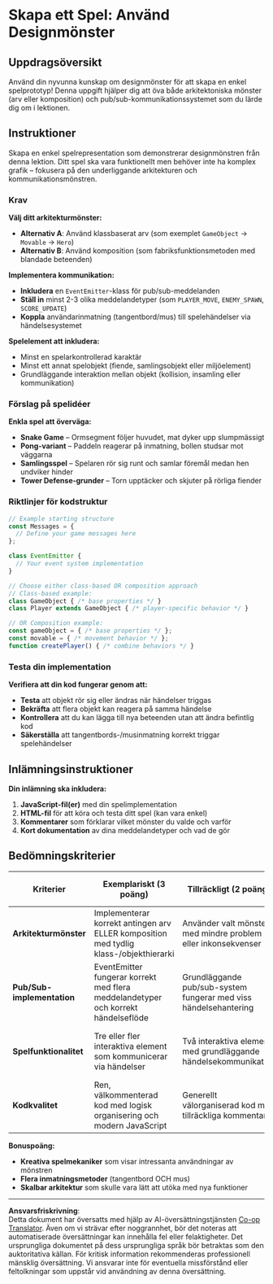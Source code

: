 <!--
CO_OP_TRANSLATOR_METADATA:
{
  "original_hash": "c8fc39a014d08247c082878122e2ba73",
  "translation_date": "2025-10-23T21:48:52+00:00",
  "source_file": "6-space-game/1-introduction/assignment.md",
  "language_code": "sv"
}
-->
# Skapa ett Spel: Använd Designmönster

## Uppdragsöversikt

Använd din nyvunna kunskap om designmönster för att skapa en enkel spelprototyp! Denna uppgift hjälper dig att öva både arkitektoniska mönster (arv eller komposition) och pub/sub-kommunikationssystemet som du lärde dig om i lektionen.

## Instruktioner

Skapa en enkel spelrepresentation som demonstrerar designmönstren från denna lektion. Ditt spel ska vara funktionellt men behöver inte ha komplex grafik – fokusera på den underliggande arkitekturen och kommunikationsmönstren.

### Krav

**Välj ditt arkitekturmönster:**
- **Alternativ A**: Använd klassbaserat arv (som exemplet `GameObject` → `Movable` → `Hero`)
- **Alternativ B**: Använd komposition (som fabriksfunktionsmetoden med blandade beteenden)

**Implementera kommunikation:**
- **Inkludera** en `EventEmitter`-klass för pub/sub-meddelanden
- **Ställ in** minst 2-3 olika meddelandetyper (som `PLAYER_MOVE`, `ENEMY_SPAWN`, `SCORE_UPDATE`)
- **Koppla** användarinmatning (tangentbord/mus) till spelehändelser via händelsesystemet

**Spelelement att inkludera:**
- Minst en spelarkontrollerad karaktär
- Minst ett annat spelobjekt (fiende, samlingsobjekt eller miljöelement)
- Grundläggande interaktion mellan objekt (kollision, insamling eller kommunikation)

### Förslag på spelidéer

**Enkla spel att överväga:**
- **Snake Game** – Ormsegment följer huvudet, mat dyker upp slumpmässigt
- **Pong-variant** – Paddeln reagerar på inmatning, bollen studsar mot väggarna
- **Samlingsspel** – Spelaren rör sig runt och samlar föremål medan hen undviker hinder
- **Tower Defense-grunder** – Torn upptäcker och skjuter på rörliga fiender

### Riktlinjer för kodstruktur

```javascript
// Example starting structure
const Messages = {
  // Define your game messages here
};

class EventEmitter {
  // Your event system implementation
}

// Choose either class-based OR composition approach
// Class-based example:
class GameObject { /* base properties */ }
class Player extends GameObject { /* player-specific behavior */ }

// OR Composition example:
const gameObject = { /* base properties */ };
const movable = { /* movement behavior */ };
function createPlayer() { /* combine behaviors */ }
```

### Testa din implementation

**Verifiera att din kod fungerar genom att:**
- **Testa** att objekt rör sig eller ändras när händelser triggas
- **Bekräfta** att flera objekt kan reagera på samma händelse
- **Kontrollera** att du kan lägga till nya beteenden utan att ändra befintlig kod
- **Säkerställa** att tangentbords-/musinmatning korrekt triggar spelehändelser

## Inlämningsinstruktioner

**Din inlämning ska inkludera:**
1. **JavaScript-fil(er)** med din spelimplementation
2. **HTML-fil** för att köra och testa ditt spel (kan vara enkel)
3. **Kommentarer** som förklarar vilket mönster du valde och varför
4. **Kort dokumentation** av dina meddelandetyper och vad de gör

## Bedömningskriterier

| Kriterier | Exemplariskt (3 poäng) | Tillräckligt (2 poäng) | Behöver förbättras (1 poäng) |
|-----------|-------------------------|-------------------------|-----------------------------|
| **Arkitekturmönster** | Implementerar korrekt antingen arv ELLER komposition med tydlig klass-/objekthierarki | Använder valt mönster med mindre problem eller inkonsekvenser | Försöker använda mönstret men implementationen har betydande problem |
| **Pub/Sub-implementation** | EventEmitter fungerar korrekt med flera meddelandetyper och korrekt händelseflöde | Grundläggande pub/sub-system fungerar med viss händelsehantering | Händelsesystem finns men fungerar inte pålitligt |
| **Spelfunktionalitet** | Tre eller fler interaktiva element som kommunicerar via händelser | Två interaktiva element med grundläggande händelsekommunikation | Ett element reagerar på händelser eller grundläggande interaktion |
| **Kodkvalitet** | Ren, välkommenterad kod med logisk organisering och modern JavaScript | Generellt välorganiserad kod med tillräckliga kommentarer | Koden fungerar men saknar organisering eller tydliga kommentarer |

**Bonuspoäng:**
- **Kreativa spelmekaniker** som visar intressanta användningar av mönstren
- **Flera inmatningsmetoder** (tangentbord OCH mus)
- **Skalbar arkitektur** som skulle vara lätt att utöka med nya funktioner

---

**Ansvarsfriskrivning**:  
Detta dokument har översatts med hjälp av AI-översättningstjänsten [Co-op Translator](https://github.com/Azure/co-op-translator). Även om vi strävar efter noggrannhet, bör det noteras att automatiserade översättningar kan innehålla fel eller felaktigheter. Det ursprungliga dokumentet på dess ursprungliga språk bör betraktas som den auktoritativa källan. För kritisk information rekommenderas professionell mänsklig översättning. Vi ansvarar inte för eventuella missförstånd eller feltolkningar som uppstår vid användning av denna översättning.